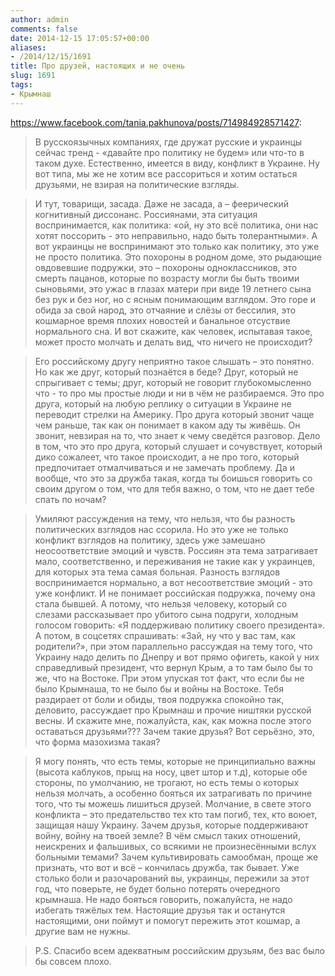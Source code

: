 ```yaml
---
author: admin
comments: false
date: 2014-12-15 17:05:57+00:00
aliases:
- /2014/12/15/1691
title: Про друзей, настоящих и не очень
slug: 1691
tags:
- Крымнаш
---
```


https://www.facebook.com/tania.pakhunova/posts/714984928571427:

> В русскоязычных компаниях, где дружат русские и украинцы сейчас тренд - «давайте про политику не будем» или что-то в таком духе. Естественно, имеется в виду, конфликт в Украине. Ну вот типа, мы же не хотим все рассориться и хотим остаться друзьями, не взирая на политические взгляды.

<!--more-->

> И тут, товарищи, засада. Даже не засада, а – феерический когнитивный диссонанс. Россиянами, эта ситуация воспринимается, как политика: «ой, ну это всё политика, они нас хотят поссорить - это неправильно, надо быть толерантными». А вот украинцы не воспринимают это только как политику, это уже не просто политика. Это похороны в родном доме, это рыдающие овдовевшие подружки, это – похороны одноклассников, это смерть пацанов, которые по возрасту могли бы быть твоими сыновьями, это ужас в глазах матери при виде 19 летнего сына без рук и без ног, но с ясным понимающим взглядом. Это горе и обида за свой народ, это отчаяние и слёзы от бессилия, это кошмарное время плохих новостей и банальное отсуствие нормального сна. И вот скажите, как человек, испытавая такое, может просто молчать и делать вид, что ничего не происходит?

> Его российскому другу неприятно такое слышать – это понятно. Но как же друг, который познаётся в беде? Друг, который не спрыгивает с темы; друг, который не говорит глубокомысленно что - то про мы простые люди и ни в чём не разбираемся. Это про друга, который на любую реплику о ситуации в Украине не переводит стрелки на Америку. Про друга который звонит чаще чем раньше, так как он понимает в каком аду ты живёшь. Он звонит, невзирая на то, что знает к чему сведётся разговор. Дело в том, что это про друга, который слушает и сочувствует, который дико сожалеет, что такое происходит, а не про того, который предпочитает отмалчиваться и не замечать проблему. Да и вообще, что это за дружба такая, когда ты боишься говорить со своим другом о том, что для тебя важно, о том, что не дает тебе спать по ночам?

> Умиляют рассуждения на тему, что нельзя, что бы разность политических взглядов нас ссорила. Но это уже не только конфликт взглядов на политику, здесь уже замешано неосоответствие эмоций и чувств. Россиян эта тема затрагивает мало, соответственно, и переживания не такие как у украинцев, для которых эта тема самая больная. Разность взглядов воспринимается нормально, а вот несоответствие эмоций - это уже конфликт. И не понимает российская подружка, почему она стала бывшей. А потому, что нельзя человеку, который со слезами рассказывает про убитого сына подруги, холодным голосом говорить: «Я поддерживаю политику своего президента». А потом, в соцсетях спрашивать: «Зай, ну что у вас там, как родители?», при этом параллельно рассуждая на тему того, что Украину надо делить по Днепру и вот прямо офигеть, какой у них справедливый президент, что вернул Крым, а то там было бы то же, что на Востоке. При этом упуская тот факт, что если бы не было Крымнаша, то не было бы и войны на Востоке. Тебя раздирает от боли и обиды, твоя подружка спокойно так, деловито, рассуждает про Крымнаш и прочие ништяки русской весны. И скажите мне, пожалуйста, как, как можна после этого оставаться друзьями??? Зачем такие друзья? Вот серьёзно, это, что форма мазохизма такая?

> Я могу понять, что есть темы, которые не принципиально важны (высота каблуков, прыщ на носу, цвет штор и т.д), которые обе стороны, по умолчанию, не трогают, но есть темы о которых нельзя молчать, а особенно бояться их затрагивать по причине того, что ты можешь лишиться друзей. Молчание, в свете этого конфликта – это предательство тех кто там погиб, тех, кто воюет, защищая нашу Украину. Зачем друзья, которые поддерживают войну, войну на твоей земле? В чём смысл таких отношений, неискрених и фальшивых, со всякими не произнесёнными вслух больными темами? Зачем культивировать самообман, проще же признать, что вот и всё – кончилась дружба, так бывает. Уже столько боли и разочарований вы, украинцы, пережили за этот год, что поверьте, не будет больно потерять очередного крымнаша. Не надо бояться говорить, пожалуйста, не надо избегать тяжёлых тем. Настоящие друзья так и останутся настоящими, они поймут и помогут пережить этот кошмар, а другие вам не нужны.

> P.S. Спасибо всем адекватным российским друзьям, без вас было бы совсем плохо.
